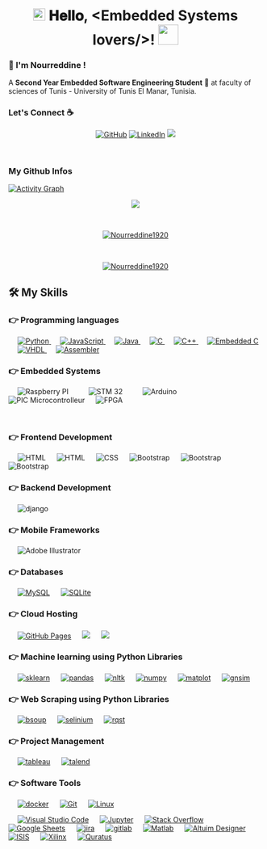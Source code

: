 <h1 align="center">
  <a target="_blank">
    <img src="https://github.com/JayantGoel001/JayantGoel001/blob/master/GIF/Earth.gif" width="24px" style="max-width:100%;">
  </a>
  𝐇𝐞𝐥𝐥𝐨, &lt;Embedded Systems lovers/&gt;!
  <a target="_blank">
    <img src="https://github.com/JayantGoel001/JayantGoel001/blob/master/GIF/Hi.gif" width="40px" />
  </a>
</h1>

<h3 title="hehehe"> 👋 I'm Nourreddine !</h3>

A **Second Year Embedded Software Engineering Student** 🚀 at faculty of sciences of Tunis - University of Tunis El Manar, Tunisia.
### Let's Connect :coffee:
<p align="center">
	<a href="https://github.com/Nourreddine1920"><img src="https://img.icons8.com/bubbles/50/000000/github.png" alt="GitHub"/></a>
	<a href="https://www.linkedin.com/in/nourreddine-awled-brahim-663495202/"><img src="https://img.icons8.com/bubbles/50/000000/linkedin.png" alt="LinkedIn"/></a>
	<a href="https://www.facebook.com/profile.php?id=100009169430223"><img src="https://img.icons8.com/bubbles/50/000000/facebook-new.png"/></a>
   
</p>


<br>

 ### My Github Infos

<a href="https://github.com/Nourreddine1920"><img alt="Activity Graph" src="https://activity-graph.herokuapp.com/graph?username=Nourreddine1920&bg_color=1F222E&color=F8D866&line=F85D7F&point=FFFFFF&hide_border=true" /></a>
<br>
<p align="center" href="https://github.com/Nourreddine1920">
    <img src="https://github-readme-streak-stats.herokuapp.com/?user=Nourreddine1920"/>
  </p>
<br>
<p align="center"> <a href=""><img src="https://github-profile-trophy.vercel.app/?username=Nourreddine1920&margin-w=5" alt="Nourreddine1920" /></a> </p>
<br>
<p align="center"> <a href=""><img src="https://github-readme-stats.vercel.app/api?username=Nourreddine1920&count_private=true&hide=stars,prs" alt="Nourreddine1920" /></a> </p>


## 🛠️ My Skills

### 👉 Programming languages

<p align="left"> 
  &emsp;
   <a href="https://www.python.org" target="_blank">
    <img alt="Python" src="https://img.shields.io/badge/Python%20-%2314354C.svg?logo=python&logoColor=white">
  </a>
    &emsp;
 
 

  <a href="https://developer.mozilla.org/en-US/docs/Web/JavaScript" target="_blank"> 
     <img alt="JavaScript" src="https://img.shields.io/badge/JavaScript%20-%23F7DF1E.svg?logo=javascript&logoColor=black">
   </a>
  &emsp;
  <a href="https://www.java.com" target="_blank"> 
    <img alt="Java" src="https://img.shields.io/badge/Java-%23007396.svg?logo=java&logoColor=white">
  </a>
  &emsp;
  
    
  <a href="https://www.cprogramming.com/" target="_blank"> 
    <img alt="C" src="https://img.shields.io/badge/C%20-%232370ED.svg?logo=c&logoColor=white">
  </a> 
  &emsp;
  <a href="https://www.w3schools.com/cpp/" target="_blank"> 
    <img alt="C++" src="https://img.shields.io/badge/C++%20-%2300599C.svg?logo=c%2B%2B&logoColor=white">
  </a> 
	&emsp;
   <a href="https://www.javatpoint.com/embedded-system-c-programming" target="_blank"> 
    <img alt="Embedded C" src="https://img.shields.io/badge/embedded-c-red">
  </a>
	&emsp;
   <a href="https://www.techno-science.net/glossaire-definition/VHDL.html" target="_blank"> 
    <img alt="VHDL" src="https://img.shields.io/badge/VHDL-%23007ACC.svg?logo=vhdl&logoColor=white">
  </a>
	&emsp;
   <a href="https://pub.phyks.me/sdz/sdz/en-profondeur-avec-l-assembleur.html" target="_blank"> 
    <img alt="Assembler" src="https://img.shields.io/badge/-Assembler-red">
  </a>
</p>

### 👉 Embedded Systems 
<p align="left"> 
 &emsp; 
  <a  target="_blank"> 
   <img alt="Raspberry PI" src="https://img.shields.io/badge/Raspberry%20Pi-%23FF2D20.svg?logo=laravel&logoColor=white">
  </a>  
   &emsp; 
 &emsp; 
  <a  target="_blank"> 
   <img alt="STM 32" src="https://img.shields.io/badge/STM32-%23FF2D20.svg?logo=laravel&logoColor=white">
  </a>  
   &emsp; 
 &emsp; 
  <a  target="_blank"> 
   <img alt="Arduino" src="https://img.shields.io/badge/Arduino-%23FF2D20.svg?logo=laravel&logoColor=white">
  </a>  
   &emsp; 
 &emsp; 
  <a  target="_blank"> 
   <img alt="PIC Microcontrolleur" src="https://img.shields.io/badge/PIC%20Microcontrolleur-%23FF2D20.svg?logo=laravel&logoColor=white">
  </a>
	&emsp;
  <a  target="_blank"> 
   <img alt="FPGA" src="https://img.shields.io/badge/FPGA-%23FF2D20.svg?logo=laravel&logoColor=white">
  </a>  

   &emsp; 
 
    
 

</p>


### 👉 Frontend Development
<p align="left"> 
 &emsp; 
  <a  target="_blank"> 
   <img alt="HTML" src="https://img.shields.io/badge/react-%2320232a.svg?logo=react&logoColor=%2361DAFB">
  </a>  
   &emsp; 
 
  <a  target="_blank"> 
   <img alt="HTML" src="https://img.shields.io/badge/HTML5%20-%23E34F26.svg?logo=html5&logoColor=white">
  </a>   
  &emsp;
  <a  target="_blank">
    <img alt="CSS" src="https://img.shields.io/badge/CSS%20-%231572B6.svg?logo=css3&logoColor=white">
  </a> 
   &emsp;
  <a  target="_blank"> 
    <img alt="Bootstrap" src="https://img.shields.io/badge/Bootstrap-%23563D7C.svg?style=flat&logo=bootstrap&logoColor=white"/>
  </a>
   &emsp;
  <a  target="_blank"> 
    <img alt="Bootstrap" src="https://img.shields.io/badge/jquery-%230769AD.svg?logo=jquery&logoColor=white"/>
  </a>
    &emsp;
  <a  target="_blank"> 
    <img alt="Bootstrap" src="https://img.shields.io/badge/SASS-hotpink.svg?logo=SASS&logoColor=white"/>
  </a>
</p>


### 👉 Backend Development
<p align="left"> 
 &emsp; 
  <a  target="_blank"> 
   <img alt="django" src="https://img.shields.io/badge/django-%23092E20.svg?logo=django&logoColor=white">
  </a>  
   &emsp; 
 
    
 

</p>

### 👉 Mobile Frameworks 
<p align="left">
  &emsp;
  	

  
   <a target="_blank"> 
    <img alt="Adobe Illustrator" src="https://img.shields.io/badge/Android%20Studio-%23FF2D20.svg?logo=laravel&logoColor=white"/>
  </a> 
 
 </p>

### 👉 Databases 

<p align="left">
  &emsp;
    <a href="https://www.mysql.com/"><img alt="MySQL" src="https://img.shields.io/badge/MySQL-%2300f.svg?style=flat&llogo=mysql&logoColor=white"></a>
  &emsp;
    <a href="https://www.sqlite.org/"><img alt="SQLite" src ="https://img.shields.io/badge/sqlite-%2307405e.svg?style=flat&logo=sqlite&logoColor=white"/></a>
      &emsp;
   

 </p>

### 👉 Cloud Hosting
<p align="left">
  &emsp;
    <a href="https://www.github.com"><img alt="GitHub Pages" src="https://img.shields.io/badge/GitHub%20Pages-%23327FC7.svg?style=flat&llogo=github&logoColor=white"></a>
  &emsp;
    <a href=""><img src ="https://img.shields.io/badge/Amazon_AWS-232F3E?logo=amazon-aws&logoColor=white"></a> 
  &emsp;
    <a href=""><img src ="https://img.shields.io/badge/microsoft%20azure-0089D6?logo=microsoft-azure&logoColor=white"></a>
  &emsp;
    
    
 </p>

### 👉 Machine learning using Python Libraries
<p align="left">
  &emsp;
    <a href=""><img alt="sklearn" src="https://img.shields.io/badge/scikit--learn-%23F7931E.svg?logo=scikit-learn&logoColor=white"></a>
  &emsp;
    <a href=""><img alt="pandas" src="https://img.shields.io/badge/pandas-%23150458.svg?logo=pandas&logoColor=white"></a>  
     &emsp;
    <a href=""><img alt="nltk" src="https://img.shields.io/badge/NLTK-Python-blue"></a>  
      &emsp;
    <a href=""><img alt="numpy" src="https://img.shields.io/badge/numpy-%23013243.svg?logo=numpy&logoColor=white"></a>  
      &emsp;
    <a href=""><img alt="matplot" src="https://img.shields.io/badge/Matplotlib-Python-red"></a>  
      &emsp;
    <a href=""><img alt="gnsim" src="https://img.shields.io/badge/Gensim-Python-blue"></a>  
    
 </p>


### 👉 Web Scraping using Python Libraries
<p align="left">
  &emsp;
    <a href=""><img alt="bsoup" src="https://img.shields.io/badge/Beautiful%20Soup-Python-red"></a>
  &emsp;
    <a href=""><img alt="selinium" src="https://img.shields.io/badge/Selenium-43B02A?logo=Selenium&logoColor=white"></a>  
      &emsp;
    <a href=""><img alt="rqst" src="https://img.shields.io/badge/Requests-Python-blue"></a>  

 </p>

### 👉 Project Management 
<p align="left">
  &emsp;
    <a href=""><img alt="tableau" src="https://img.shields.io/badge/Agile-Methodology-blue"></a>
  &emsp;
    <a href=""><img alt="talend" src="https://img.shields.io/badge/Scrum-Development-orange"></a>  
 </p>


 ### 👉 Software Tools
 
<p>

  &emsp;
    <a href="#"><img alt="docker" src="https://img.shields.io/badge/Docker-2CA5E0?logo=docker&logoColor=white"></a>
      &emsp;
    <a href="#"><img alt="Git" src="https://img.shields.io/badge/Git%20-%23F05033.svg?logo=git&logoColor=white"></a>
  &emsp;
    <a href="#"><img alt="Linux" src="https://img.shields.io/badge/Linux-FCC624?style=flat&logo=linux&logoColor=black"></a>

  &emsp;
    <a href="#"><img alt="Visual Studio Code" src="https://img.shields.io/badge/Visual%20Studio%20Code-0078d7.svg?logo=visual-studio-code&logoColor=white"></a>
  &emsp;
    <a href="#"><img alt="Jupyter" src="https://img.shields.io/badge/Jupyter%20-%23F37626.svg?logo=Jupyter&logoColor=white"></a>
  &emsp;
    <a href="#"><img alt="Stack Overflow" src="https://img.shields.io/badge/-Stack%20Overflow-FE7A16?logo=stack-overflow&logoColor=white"></a>
  &emsp;
    <a href="#"><img alt="Google Sheets" src="https://img.shields.io/badge/Google%20Sheets%20-%2334A853.svg?logo=google%20sheets&logoColor=white"></a>
      &emsp;
    <a href="#"><img alt="jira" src="https://img.shields.io/badge/Jira-0052CC?logo=Jira&logoColor=white"></a>
      &emsp;
    <a href="#"><img alt="gitlab" src="https://img.shields.io/badge/GitLab-330F63?logo=gitlab&logoColor=white"></a>
	&emsp;
    <a href="#"><img alt="Matlab" src="https://img.shields.io/badge/-Matlab-orange"></a>
	&emsp;
    <a href="#"><img alt="Altuim Designer" src="https://img.shields.io/badge/Altuim-Designer-yellowgreen"></a>
	&emsp;
    <a href="#"><img alt="ISIS" src="https://img.shields.io/badge/-ISIS-blue"></a>
	&emsp;
    <a href="#"><img alt="Xilinx" src="https://img.shields.io/badge/Xlinx-ISE-black"></a>
	&emsp;
    <a href="#"><img alt="Quratus" src="https://img.shields.io/badge/-Quartus-lightgrey"></a>
	&emsp;






</p>

<br/>
